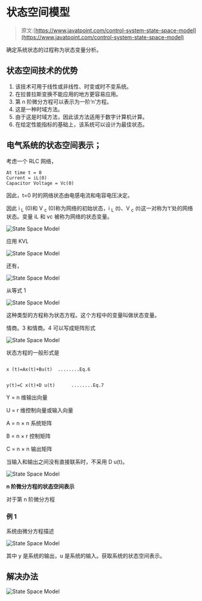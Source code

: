 # 状态空间模型

> 原文:[https://www.javatpoint.com/control-system-state-space-model](https://www.javatpoint.com/control-system-state-space-model)

确定系统状态的过程称为状态变量分析。

## 状态空间技术的优势

1.  该技术可用于线性或非线性、时变或时不变系统。
2.  在拉普拉斯变换不能应用的地方更容易应用。
3.  第 n 阶微分方程可以表示为一阶‘n’方程。
4.  这是一种时域方法。
5.  由于这是时域方法，因此该方法适用于数字计算机计算。
6.  在给定性能指标的基础上，该系统可以设计为最佳状态。

## 电气系统的状态空间表示；

考虑一个 RLC 网络，

```
At time t = 0
Current = iL(0)
Capacitor Voltage = Vc(0) 

```

因此，t=0 时的网络状态由电感电流和电容电压决定。

因此 i <sub>L</sub> (0)和 V <sub>c</sub> (0)称为网络的初始状态，i <sub>L</sub> (t)、V <sub>c</sub> (t)这一对称为‘t’处的网络状态。变量 iL 和 vc 被称为网络的状态变量。

![State Space Model](../Images/97016d20f4da8e81f0acc541648705dd.png)

应用 KVL

![State Space Model](../Images/484ee98bdcd91ed5adc2fe3707b4fd31.png)

还有，

![State Space Model](../Images/3ceaa28fe8a61e08c5836129bddb27e3.png)

从等式 1

![State Space Model](../Images/f33f72b09a51e063e54899a7ac27081a.png)

这种类型的方程称为状态方程。这个方程中的变量叫做状态变量。

情商。3 和情商。4 可以写成矩阵形式

![State Space Model](../Images/10a18c86b4af9e6f9e6be4fb9c2bffc8.png)

状态方程的一般形式是

```

x ̇(t)=Ax(t)+Bu(t)  ........Eq.6

```

```

y(t)=C x(t)+D u(t)      ........Eq.7

```

Y = n 维输出向量

U = r 维控制向量或输入向量

A = n × n 系统矩阵

B = n × r 控制矩阵

C = n × n 输出矩阵

当输入和输出之间没有直接联系时，不采用 D u(t)。

![State Space Model](../Images/8329275d68742085cccc910fdf42d57f.png)

**n 阶微分方程的状态空间表示**

对于第 n 阶微分方程

### 例 1

系统由微分方程描述

![State Space Model](../Images/13165b210c79184be2e7ee52bd8f08a3.png)

其中 y 是系统的输出，u 是系统的输入。获取系统的状态空间表示。

## 解决办法

![State Space Model](../Images/51f18d1c974f11520880267e31d42c86.png)
